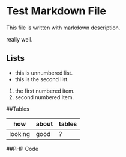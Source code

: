 Test Markdown File
==================

This file is written with markdown description.


really well. 

## Lists

*   this is unnumbered list.
*   this is the second list.

1.  the first numbered item.
2.  second numbered item.

##Tables

how | about | tables|
----|-------|-------|
looking| good  | ?     |

##PHP Code

<?php echo 'PHP Code works inside markdown file.'; ?>